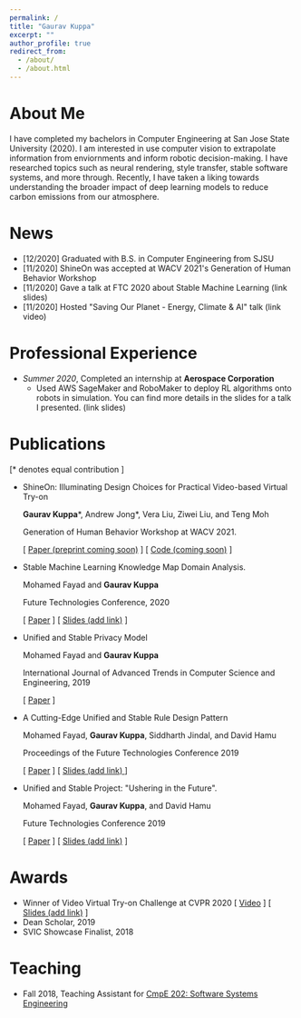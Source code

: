 ```yaml
---
permalink: /
title: "Gaurav Kuppa"
excerpt: ""
author_profile: true
redirect_from: 
  - /about/
  - /about.html
---
```


About Me
======
I have completed my bachelors in Computer Engineering at San Jose State University (2020). 
I am interested in use computer vision to extrapolate information from enviornments 
and inform robotic decision-making. I have researched topics such as neural rendering, style 
transfer, stable software systems, and more through. Recently, I have taken a 
liking towards understanding the broader impact of deep learning models to reduce carbon emissions 
from our atmosphere.  

News
======
- [12/2020] Graduated with B.S. in Computer Engineering from SJSU
- [11/2020] ShineOn was accepted at WACV 2021's Generation of Human Behavior Workshop
- [11/2020] Gave a talk at FTC 2020 about Stable Machine Learning (link slides)
- [11/2020] Hosted "Saving Our Planet - Energy, Climate & AI" talk (link video)

Professional Experience
======
- *Summer 2020*, Completed an internship at **Aerospace Corporation**
  - Used AWS SageMaker and RoboMaker to deploy RL algorithms onto robots in simulation. You can find more details in the slides for a talk I presented. (link slides) 


Publications
======
[* denotes equal contribution ]
- ShineOn: Illuminating Design Choices for Practical Video-based Virtual Try-on

    **Gaurav Kuppa***, Andrew Jong*, Vera Liu, Ziwei Liu, and Teng Moh

    Generation of Human Behavior Workshop at WACV 2021. 

    [ [Paper (preprint coming soon)]() ] [ [Code (coming soon)]() ]

- Stable Machine Learning Knowledge Map Domain Analysis.
    
    Mohamed Fayad and **Gaurav Kuppa**

    Future Technologies Conference, 2020

    [ [Paper](https://link.springer.com/chapter/10.1007/978-3-030-63128-4_36) ] [ [Slides (add link)]() ]

- Unified and Stable Privacy Model
  
    Mohamed Fayad and **Gaurav Kuppa**

    International Journal of Advanced Trends in Computer Science and Engineering, 2019

    [ [Paper]() ]
  
 - A Cutting-Edge Unified and Stable Rule Design Pattern
    
    Mohamed Fayad, **Gaurav Kuppa**, Siddharth Jindal, and David Hamu    

    Proceedings of the Future Technologies Conference 2019

    [ [Paper](https://link.springer.com/chapter/10.1007/978-3-030-32520-6_47) ] [ [Slides (add link) ]() ]

- Unified and Stable Project: "Ushering in the Future".

    Mohamed Fayad, **Gaurav Kuppa**, and David Hamu

    Future Technologies Conference 2019

    [ [Paper](https://link.springer.com/chapter/10.1007/978-3-030-32523-7_47) ] [ [Slides (add link)]() ]

Awards
=====
- Winner of Video Virtual Try-on Challenge at CVPR 2020 
  [ [Video](https://www.youtube.com/watch?v=X7DPS-G1n0I&feature=youtu.be) ]  [ [Slides (add link)](https://drive.google.com/file/d/1mhss9tC2L2e_HqZLPdxrbcxY0MpFp01A/view) ]
- Dean Scholar, 2019
- SVIC Showcase Finalist, 2018

Teaching
======
- Fall 2018, Teaching Assistant for [CmpE 202: Software Systems Engineering](https://catalog.sjsu.edu/preview_course_nopop.php?catoid=2&coid=6804])


